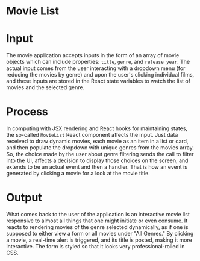 # Movie List

# Input  
The movie application accepts inputs in the form of an array of movie objects which can include properties: `title`, `genre`, and `release year`. The actual input comes from the user interacting with a dropdown menu (for reducing the movies by genre) and upon the user's clicking individual films, and these inputs are stored in the React state variables to watch the list of movies and the selected genre.

# Process  
In computing with JSX rendering and React hooks for maintaining states, the so-called `MovieList` React component affects the input. Just data received to draw dynamic movies, each movie as an item in a list or card, and then populate the dropdown with unique genres from the movies array. So, the choice made by the user about genre filtering sends the call to filter into the UI, affects a decision to display those choices on the screen, and extends to be an actual event and then a handler. That is how an event is generated by clicking a movie for a look at the movie title.

# Output   
What comes back to the user of the application is an interactive movie list responsive to almost all things that one might initiate or even consume. It reacts to rendering movies of the genre selected dynamically, as if one is supposed to either view a form or all movies under "All Genres." By clicking a movie, a real-time alert is triggered, and its title is posted, making it more interactive. The form is styled so that it looks very professional-rolled in CSS.
